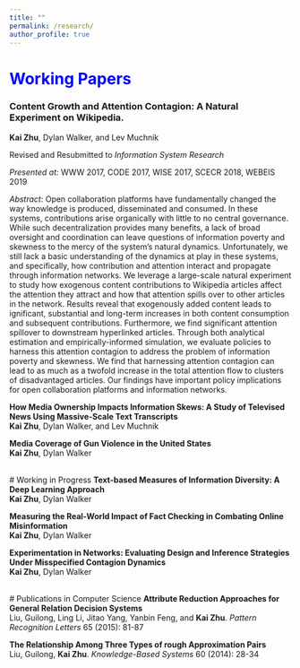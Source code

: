```yaml
---
title: ""
permalink: /research/
author_profile: true
---
```


# <span style="color:blue">Working Papers</span>
### Content Growth and Attention Contagion: A Natural Experiment on Wikipedia.</b>

<b>Kai Zhu</b>, Dylan Walker, and Lev Muchnik

Revised and Resubmitted to <i>Information System Research</i>

*Presented at:* WWW 2017, CODE 2017, WISE 2017, SCECR 2018, WEBEIS 2019  

_Abstract_: Open collaboration platforms have fundamentally changed the way knowledge is produced, disseminated and consumed. In these systems, contributions arise organically with little to no central governance. While such decentralization provides many benefits, a lack of broad oversight and coordination can leave questions of information poverty and skewness to the mercy of the system’s natural dynamics. Unfortunately, we still lack a basic understanding of the dynamics at play in these systems, and specifically, how contribution and attention interact and propagate through information networks. We leverage a large-scale natural experiment to study how exogenous content contributions to Wikipedia articles affect the attention they attract and how that attention spills over to other articles in the network. Results reveal that exogenously added content leads to ignificant, substantial and long-term increases in both content consumption and subsequent contributions. Furthermore, we find significant attention spillover to downstream hyperlinked articles. Through both analytical estimation and empirically-informed simulation, we evaluate policies to harness this attention contagion to address the problem of information poverty and skewness. We find that harnessing attention contagion can lead to as much as a twofold increase in the total attention flow to clusters of disadvantaged articles. Our findings have important policy implications for open collaboration platforms and information networks.


<b>How Media Ownership Impacts Information Skews: A Study of Televised News Using Massive-Scale Text Transcripts</b> 
<br><b>Kai Zhu</b>, Dylan Walker, and Lev Muchnik

<b>Media Coverage of Gun Violence in the United States</b> 
<br><b>Kai Zhu</b>, Dylan Walker

<br>
# Working in Progress
<b>Text-based Measures of Information Diversity: A Deep Learning Approach</b> 
<br><b>Kai Zhu</b>, Dylan Walker

<b>Measuring the Real-World Impact of Fact Checking in Combating Online Misinformation</b> 
<br><b>Kai Zhu</b>, Dylan Walker

<b>Experimentation in Networks: Evaluating Design and Inference Strategies Under Misspecified Contagion Dynamics</b> 
<br><b>Kai Zhu</b>, Dylan Walker

<br>
# Publications in Computer Science
<b>Attribute Reduction Approaches for General Relation Decision Systems</b> 
<br>Liu, Guilong, Ling Li, Jitao Yang, Yanbin Feng, and <b>Kai Zhu</b>. <i>Pattern Recognition Letters</i> 65 (2015): 81-87

<b>The Relationship Among Three Types of rough Approximation Pairs</b> 
<br>Liu, Guilong, <b>Kai Zhu</b>. <i>Knowledge-Based Systems</i> 60 (2014): 28-34

